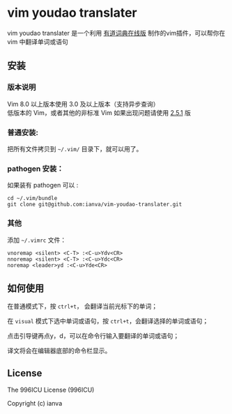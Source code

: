 # vim youdao translater

vim youdao translater 是一个利用 [有道词典在线版](http://dict.youdao.com/) 制作的vim插件，可以帮你在 vim 中翻译单词或语句

## 安装

### 版本说明
Vim 8.0 以上版本使用 3.0 及以上版本（支持异步查询）    
低版本的 Vim，或者其他的非标准 Vim 如果出现问题请使用 [2.5.1](https://github.com/ianva/vim-youdao-translater/releases/tag/2.5.1) 版

### 普通安装:
把所有文件拷贝到 `~/.vim/` 目录下，就可以用了。


### pathogen 安装：
如果装有 pathogen 可以 :

	cd ~/.vim/bundle
	git clone git@github.com:ianva/vim-youdao-translater.git


###  其他
添加 `~/.vimrc` 文件：

```vim
vnoremap <silent> <C-T> :<C-u>Ydv<CR>
nnoremap <silent> <C-T> :<C-u>Ydc<CR>
noremap <leader>yd :<C-u>Yde<CR>
```

## 如何使用

在普通模式下，按 `ctrl+t`， 会翻译当前光标下的单词；

在 `visual` 模式下选中单词或语句，按 `ctrl+t`，会翻译选择的单词或语句；

点击引导键再点y，d，可以在命令行输入要翻译的单词或语句；

译文将会在编辑器底部的命令栏显示。



## License

The 996ICU License (996ICU)

Copyright (c) ianva



